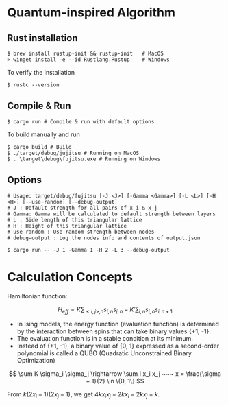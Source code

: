 # Quantum-inspired Algorithm

## Rust installation

```shell
$ brew install rustup-init && rustup-init   # MacOS
> winget install -e --id Rustlang.Rustup    # Windows
```

To verify the installation

```shell
$ rustc --version
```

## Compile & Run

```shell
$ cargo run # Compile & run with default options
```

To build manually and run

```shell
$ cargo build # Build
$ ./target/debug/jujitsu # Running on MacOS
$ . \target\debug\fujitsu.exe # Running on Windows
```

## Options

```shell
# Usage: target/debug/fujitsu [-J <J>] [-Gamma <Gamma>] [-L <L>] [-H <H>] [--use-random] [--debug-output]
# J : Default strength for all pairs of x_i & x_j
# Gamma: Gamma will be calculated to default strength between layers
# L : Side length of this triangular lattice
# H : Height of this triangular lattice
# use-random : Use random strength between nodes
# debug-output : Log the nodes info and contents of output.json

$ cargo run -- -J 1 -Gamma 1 -H 2 -L 3 --debug-output
```

# Calculation Concepts

Hamiltonian function:

$$
H_{eff} = K \sum_{<i, j>, n} s_{i, n}s_{j, n}  - K' \sum_{i, n} s_{i, n} s_{i, n+1}
$$

- In Ising models, the energy function (evaluation function) is determined by the interaction between spins that can take binary values {+1, -1}.
- The evaluation function is in a stable condition at its minimum.
- Instead of {+1, -1}, a binary value of {0, 1} expressed as a second-order polynomial
  is called a QUBO (Quadratic Unconstrained Binary Optimization)

$$
\sum K \sigma_i \sigma_j \rightarrow \sum I x_i x_j ~~~
x = \frac{\sigma + 1}{2} \in \{0, 1\}
$$

From $k(2x_i - 1)(2x_j - 1)$, we get $4kx_ix_j - 2kx_i - 2kx_j + k$.
